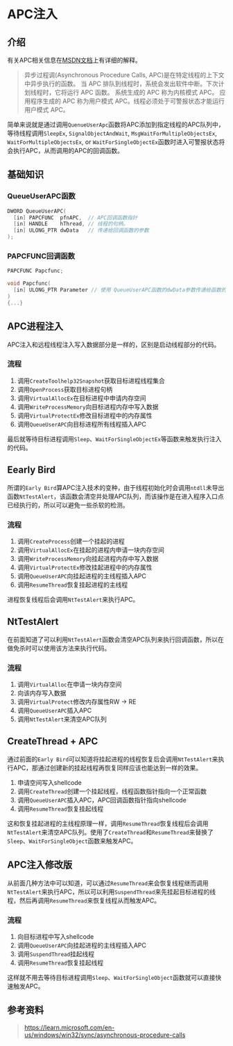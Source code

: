# APC注入

## 介绍

有关APC相关信息在[MSDN文档](https://learn.microsoft.com/en-us/windows/win32/sync/asynchronous-procedure-calls)上有详细的解释。

> 异步过程调(Asynchronous Procedure Calls, APC)是在特定线程的上下文中异步执行的函数。 当 APC 排队到线程时，系统会发出软件中断。下次计划线程时，它将运行 APC 函数。 系统生成的 APC 称为内核模式 APC。 应用程序生成的 APC 称为用户模式 APC。线程必须处于可警报状态才能运行用户模式 APC。

简单来说就是通过调用`QuenueUserApc`函数将APC添加到指定线程的APC队列中，等待线程调用`SleepEx`, `SignalObjectAndWait`, `MsgWaitForMultipleObjectsEx`, `WaitForMultipleObjectsEx`, or `WaitForSingleObjectEx`函数时进入可警报状态将会执行APC，从而调用的APC的回调函数。

## 基础知识

### QueueUserAPC函数

```C++
DWORD QueueUserAPC(
  [in] PAPCFUNC  pfnAPC,  // APC回调函数指针
  [in] HANDLE    hThread, // 线程的句柄。
  [in] ULONG_PTR dwData   // 传递给回调函数的参数
);
```

### PAPCFUNC回调函数

```C++
PAPCFUNC Papcfunc;

void Papcfunc(
  [in] ULONG_PTR Parameter // 使用 QueueUserAPC函数的dwData参数传递给函数的数据
)
{...}
```

## APC进程注入

APC注入和远程线程注入写入数据部分是一样的，区别是启动线程部分的代码。

### 流程

1. 调用`CreateToolhelp32Snapshot`获取目标进程线程集合
2. 调用`OpenProcess`获取目标进程句柄
3. 调用`VirtualAllocEx`在目标进程中申请内存空间
4. 调用`WriteProcessMemory`向目标进程内存中写入数据
5. 调用`VirtualProtectEx`修改目标进程中的内存属性
6. 调用`QueueUserAPC`向目标进程所有线程插入APC

最后就等待目标进程调用`Sleep`、`WaitForSingleObjectEx`等函数来触发执行注入的代码。

## Eearly Bird

所谓的`Early Bird`算APC注入技术的变种，由于线程初始化时会调用`ntdll`未导出函数`NtTestAlert`，该函数会清空并处理APC队列，而该操作是在进入程序入口点已经执行的，所以可以避免一些杀软的检测。

### 流程

1. 调用`CreateProcess`创建一个挂起的进程
2. 调用`VirtualAllocEx`在挂起的进程内申请一块内存空间
3. 调用`WriteProcessMemory`向挂起进程内存中写入数据
4. 调用`VirtualProtectEx`修改挂起进程中的内存属性
5. 调用`QueueUserAPC`向挂起进程的主线程插入APC
6. 调用`ResumeThread`恢复挂起进程的主线程

进程恢复线程后会调用`NtTestAlert`来执行APC。

## NtTestAlert

在前面知道了可以利用`NtTestAlert`函数会清空APC队列来执行回调函数，所以在做免杀时可以使用该方法来执行代码。

### 流程

1. 调用`VirtualAlloc`在申请一块内存空间
2. 向该内存写入数据
3. 调用`VirtualProtect`修改内存属性RW -> RE
4. 调用`QueueUserAPC`插入APC
5. 调用`NtTestAlert`来清空APC队列

## CreateThread + APC

通过前面的`Early Bird`可以知道将挂起进程的线程恢复后会调用`NtTestAlert`来执行APC，那通过创建新的挂起线程再恢复同样应该也能达到一样的效果。

1. 申请空间写入shellcode
2. 调用`CreateThread`创建一个挂起线程，线程函数指针指向一个正常函数
3. 调用`QueueUserAPC`插入APC，APC回调函数指针指向shellcode
4. 调用`ResumeThread`恢复挂起线程

这和恢复挂起进程的主线程原理一样，调用`ResumeThread`恢复线程后会调用`NtTestAlert`来清空APC队列。使用了`CreateThread`和`ResumeThread`来替换了`Sleep`、`WaitForSingleObject`函数来触发APC。

## APC注入修改版

从前面几种方法中可以知道，可以通过`ResumeThread`来会恢复线程继而调用`NtTestAlert`来执行APC，所以可以利用`SuspendThread`来先挂起目标进程的线程，然后再调用`ResumeThread`来恢复线程从而触发APC。

### 流程

1. 向目标进程中写入shellcode
2. 调用`QueueUserAPC`向挂起进程的主线程插入APC
3. 调用`SuspendThread`挂起线程
4. 调用`ResumeThread`恢复挂起线程

这样就不用去等待目标进程调用`Sleep`、`WaitForSingleObject`函数就可以直接快速触发APC。

## 参考资料

> https://learn.microsoft.com/en-us/windows/win32/sync/asynchronous-procedure-calls
